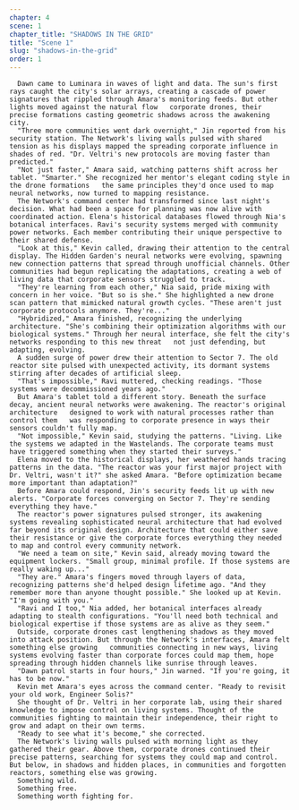 ```yaml
---
chapter: 4
scene: 1
chapter_title: "SHADOWS IN THE GRID"
title: "Scene 1"
slug: "shadows-in-the-grid"
order: 1
---
```


      Dawn came to Luminara in waves of light and data. The sun's first rays caught the city's solar arrays, creating a cascade of power signatures that rippled through Amara's monitoring feeds. But other lights moved against the natural flow   corporate drones, their precise formations casting geometric shadows across the awakening city.
      "Three more communities went dark overnight," Jin reported from his security station. The Network's living walls pulsed with shared tension as his displays mapped the spreading corporate influence in shades of red. "Dr. Veltri's new protocols are moving faster than predicted."
      "Not just faster," Amara said, watching patterns shift across her tablet. "Smarter." She recognized her mentor's elegant coding style in the drone formations   the same principles they'd once used to map neural networks, now turned to mapping resistance.
      The Network's command center had transformed since last night's decision. What had been a space for planning was now alive with coordinated action. Elena's historical databases flowed through Nia's botanical interfaces. Ravi's security systems merged with community power networks. Each member contributing their unique perspective to their shared defense.
      "Look at this," Kevin called, drawing their attention to the central display. The Hidden Garden's neural networks were evolving, spawning new connection patterns that spread through unofficial channels. Other communities had begun replicating the adaptations, creating a web of living data that corporate sensors struggled to track.
      "They're learning from each other," Nia said, pride mixing with concern in her voice. "But so is she." She highlighted a new drone scan pattern that mimicked natural growth cycles. "These aren't just corporate protocols anymore. They're..."
      "Hybridized," Amara finished, recognizing the underlying architecture. "She's combining their optimization algorithms with our biological systems." Through her neural interface, she felt the city's networks responding to this new threat   not just defending, but adapting, evolving.
      A sudden surge of power drew their attention to Sector 7. The old reactor site pulsed with unexpected activity, its dormant systems stirring after decades of artificial sleep.
      "That's impossible," Ravi muttered, checking readings. "Those systems were decommissioned years ago."
      But Amara's tablet told a different story. Beneath the surface decay, ancient neural networks were awakening. The reactor's original architecture   designed to work with natural processes rather than control them   was responding to corporate presence in ways their sensors couldn't fully map.
      "Not impossible," Kevin said, studying the patterns. "Living. Like the systems we adapted in the Wastelands. The corporate teams must have triggered something when they started their surveys."
      Elena moved to the historical displays, her weathered hands tracing patterns in the data. "The reactor was your first major project with Dr. Veltri, wasn't it?" she asked Amara. "Before optimization became more important than adaptation?"
      Before Amara could respond, Jin's security feeds lit up with new alerts. "Corporate forces converging on Sector 7. They're sending everything they have."
      The reactor's power signatures pulsed stronger, its awakening systems revealing sophisticated neural architecture that had evolved far beyond its original design. Architecture that could either save their resistance or give the corporate forces everything they needed to map and control every community network.
      "We need a team on site," Kevin said, already moving toward the equipment lockers. "Small group, minimal profile. If those systems are really waking up..."
      "They are." Amara's fingers moved through layers of data, recognizing patterns she'd helped design lifetime ago. "And they remember more than anyone thought possible." She looked up at Kevin. "I'm going with you."
      "Ravi and I too," Nia added, her botanical interfaces already adapting to stealth configurations. "You'll need both technical and biological expertise if those systems are as alive as they seem."
      Outside, corporate drones cast lengthening shadows as they moved into attack position. But through the Network's interfaces, Amara felt something else growing   communities connecting in new ways, living systems evolving faster than corporate forces could map them, hope spreading through hidden channels like sunrise through leaves.
      "Dawn patrol starts in four hours," Jin warned. "If you're going, it has to be now."
      Kevin met Amara's eyes across the command center. "Ready to revisit your old work, Engineer Solis?"
      She thought of Dr. Veltri in her corporate lab, using their shared knowledge to impose control on living systems. Thought of the communities fighting to maintain their independence, their right to grow and adapt on their own terms.
      "Ready to see what it's become," she corrected.
      The Network's living walls pulsed with morning light as they gathered their gear. Above them, corporate drones continued their precise patterns, searching for systems they could map and control. But below, in shadows and hidden places, in communities and forgotten reactors, something else was growing.
      Something wild.
      Something free.
      Something worth fighting for.
